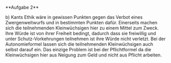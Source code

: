 \*\*Aufgabe 2\*\*



b) Kants Ethik wäre in gewissen Punkten gegen das Verbot eines Zwergenweitwurfs und in bestimmten Punkten dafür. Einerseits machen sich die teilnehmenden Kleinwüchsigen hier zu einem Mittel zum Zweck. Ihre Würde ist von ihrer Freiheit bedingt, dadurch dass sie freiwillig und unter Schutz-Vorkehrungen teilnehmen ist ihre Würde nicht verletzt. Bei der Autonomieformel lassen sich die teilnehmenden Kleinwüchsigen auch selbst darauf ein. Das einzige Problem ist bei der Pflichtformel da die Kleinwüchsigen hier aus Neigung zum Geld und nicht aus Pflicht arbeiten.

